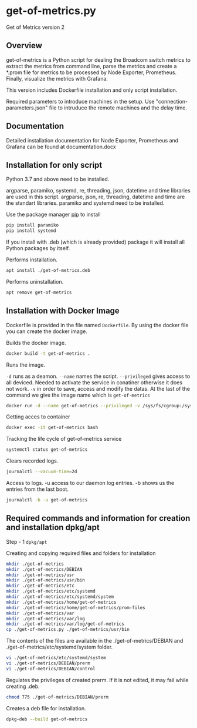 # get-of-metrics.py

Get of Metrics version 2

## Overview

get-of-metrics is a Python script for dealing the Broadcom switch metrics to extract the metrics from command line, parse the metrics and create a *.prom file for metrics to be processed by Node Exporter, Prometheus. Finally, visualize the metrics with Grafana.

This version includes Dockerfile installation and only script installation.

Required parameters to introduce machines in the setup. Use "connection-parameters.json" file to intruduce the remote machines and the delay time.

## Documentation

Detailed installation documentation for Node Exporter, Prometheus and Grafana can be found at documentation.docx

## Installation for only script

Python 3.7 and above need to be installed.

argparse, paramiko, systemd, re, threading, json, datetime and time libraries are used in this script. argparse, json, re, threading, datetime and time are the standart libraries. paramiko and systemd need to be installed.

Use the package manager [pip](https://pip.pypa.io/en/stable/) to install 

```bash
pip install paramiko
pip install systemd
```
If you install with .deb (which is already provided) package it will install all Python packages by itself.

Performs installation.

```bash 
apt install ./get-of-metrics.deb
```

Performs uninstallation.

```bash
apt remove get-of-metrics
```

## Installation with Docker Image

Dockerfile is provided in the file named `Dockerfile`. By using the docker file you can create the docker image.

Builds the docker image. 

```bash
docker build -t get-of-metrics .
```
Runs the image.

`-d` runs as a deamon.
`--name` names the script.
`--privileged` gives access to all deviced. Needed to activate the service in conatiner otherwise it does not work.
`-v` in order to save, access and modify the datas.
At the last of the command we give the image name which is `get-of-metrics`

```bash
docker run -d --name get-of-metrics --privileged -v /sys/fs/cgroup:/sys/fs/cgroup:ro -v ./file:/home/get-of-metrics -v ./logs:/var/log/get-of-metrics -v ./prom-files:/home/get-of-metrics/prom-files get-of-metrics
```

Getting acces to container

```bash
docker exec -it get-of-metrics bash
```

Tracking the life cycle of get-of-metrics service

```bash
systemctl status get-of-metrics
```

Clears recorded logs. 

```bash
journalctl --vacuum-time=2d
```

Access to logs. -u access to our daemon log entries. -b shows us the entries from the last boot.

```bash
journalctl -b -u get-of-metrics
```

## Required commands and information for creation and installation dpkg/apt

Step - 1 `dpkg/apt`

Creating and copying required files and folders for installation

```bash
mkdir ./get-of-metrics
mkdir ./get-of-metrics/DEBIAN
mkdir ./get-of-metrics/usr
mkdir ./get-of-metrics/usr/bin
mkdir ./get-of-metrics/etc
mkdir ./get-of-metrics/etc/systemd
mkdir ./get-of-metrics/etc/systemd/system
mkdir ./get-of-metrics/home/get-of-metrics
mkdir ./get-of-metrics/home/get-of-metrics/prom-files
mkdir ./get-of-metrics/var
mkdir ./get-of-metrics/var/log
mkdir ./get-of-metrics/var/log/get-of-metrics
cp ./get-of-metrics.py ./get-of-metrics/usr/bin
```

The contents of the files are available in the ./get-of-metrics/DEBIAN and ./get-of-metrics/etc/systemd/system folder.

```bash
vi ./get-of-metrics/etc/systemd/system
vi ./get-of-metrics/DEBIAN/prerm
vi ./get-of-metrics/DEBIAN/control
```

Regulates the privileges of created prerm. If it is not edited, it may fail while creating .deb.

```bash
chmod 775 ./get-of-metrics/DEBIAN/prerm
```

Creates a deb file for installation.

```bash
dpkg-deb --build get-of-metrics
```
